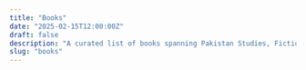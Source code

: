 ```yaml
---
title: "Books"
date: "2025-02-15T12:00:00Z"
draft: false
description: "A curated list of books spanning Pakistan Studies, Fiction, Non-Fiction, and Technical topics."
slug: "books"
---
```

